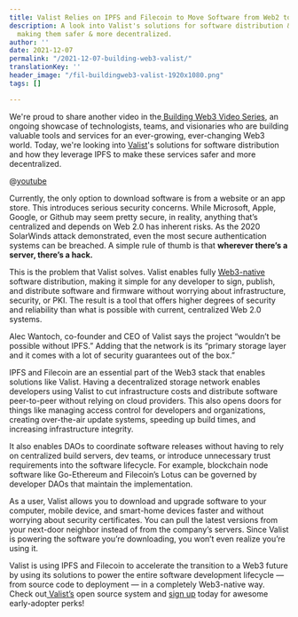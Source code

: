 ```yaml
---
title: Valist Relies on IPFS and Filecoin to Move Software from Web2 to Web3
description: A look into Valist's solutions for software distribution & how IPFS is
  making them safer & more decentralized.
author: ''
date: 2021-12-07
permalink: "/2021-12-07-building-web3-valist/"
translationKey: ''
header_image: "/fil-buildingweb3-valist-1920x1080.png"
tags: []

---
```

We're proud to share another video in the[ Building Web3 Video Series](https://www.youtube.com/playlist?list=PL_0VrY55uV1-THfh1GVoE6v0SxKO9M0gs), an ongoing showcase of technologists, teams, and visionaries who are building valuable tools and services for an ever-growing, ever-changing Web3 world. Today, we're looking into [Valist](https://valist.io/)'s solutions for software distribution and how they leverage IPFS to make these services safer and more decentralized.

@[youtube](7ak6PQPDBkk)

Currently, the only option to download software is from a website or an app store. This introduces serious security concerns. While Microsoft, Apple, Google, or Github may seem pretty secure, in reality, anything that’s centralized and depends on Web 2.0 has inherent risks. As the 2020 SolarWinds attack demonstrated, even the most secure authentication systems can be breached. A simple rule of thumb is that **wherever there’s a server, there’s a hack.**

This is the problem that Valist solves. Valist enables fully [Web3-native](https://medium.com/valist/how-the-internet-is-secured-and-a-web-3-0-approach-to-signed-software-distribution-a841ad377060) software distribution, making it simple for any developer to sign, publish, and distribute software and firmware without worrying about infrastructure, security, or PKI. The result is a tool that offers higher degrees of security and reliability than what is possible with current, centralized Web 2.0 systems.

Alec Wantoch, co-founder and CEO of Valist says the project “wouldn’t be possible without IPFS.” Adding that the network is its “primary storage layer and it comes with a lot of security guarantees out of the box.”

IPFS and Filecoin are an essential part of the Web3 stack that enables solutions like Valist. Having a decentralized storage network enables developers using Valist to cut infrastructure costs and distribute software peer-to-peer without relying on cloud providers. This also opens doors for things like managing access control for developers and organizations, creating over-the-air update systems, speeding up build times, and increasing infrastructure integrity.

It also enables DAOs to coordinate software releases without having to rely on centralized build servers, dev teams, or introduce unnecessary trust requirements into the software lifecycle. For example, blockchain node software like Go-Ethereum and Filecoin’s Lotus can be governed by developer DAOs that maintain the implementation.

As a user, Valist allows you to download and upgrade software to your computer, mobile device, and smart-home devices faster and without worrying about security certificates. You can pull the latest versions from your next-door neighbor instead of from the company’s servers. Since Valist is powering the software you’re downloading, you won’t even realize you’re using it.

Valist is using IPFS and Filecoin to accelerate the transition to a Web3 future by using its solutions to power the entire software development lifecycle — from source code to deployment — in a completely Web3-native way. Check out[ Valist’s](http://valist.io/) open source system and [sign up](https://app.valist.io/) today for awesome early-adopter perks!